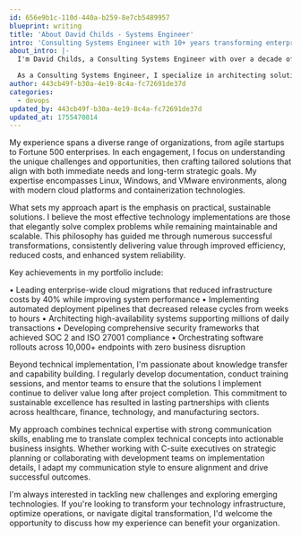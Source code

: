 ```yaml
---
id: 656e9b1c-110d-440a-b259-8e7cb5489957
blueprint: writing
title: 'About David Childs - Systems Engineer'
intro: 'Consulting Systems Engineer with 10+ years transforming enterprise tech. Specializing in cloud migrations, automation, and strategic solutions.'
about_intro: |-
  I'm David Childs, a Consulting Systems Engineer with over a decade of experience helping organizations optimize their technology infrastructure. My journey in tech began early, and that childhood curiosity has evolved into a career focused on solving complex enterprise challenges.

  As a Consulting Systems Engineer, I specialize in architecting solutions that bridge the gap between business objectives and technical capabilities. Whether it's orchestrating cloud migrations, implementing AI-driven automation, or redesigning system architectures, I bring a strategic approach to technology transformation that delivers measurable results.
author: 443cb49f-b30a-4e19-8c4a-fc72691de37d
categories:
  - devops
updated_by: 443cb49f-b30a-4e19-8c4a-fc72691de37d
updated_at: 1755470814
---
```

My experience spans a diverse range of organizations, from agile startups to Fortune 500 enterprises. In each engagement, I focus on understanding the unique challenges and opportunities, then crafting tailored solutions that align with both immediate needs and long-term strategic goals. My expertise encompasses Linux, Windows, and VMware environments, along with modern cloud platforms and containerization technologies.

What sets my approach apart is the emphasis on practical, sustainable solutions. I believe the most effective technology implementations are those that elegantly solve complex problems while remaining maintainable and scalable. This philosophy has guided me through numerous successful transformations, consistently delivering value through improved efficiency, reduced costs, and enhanced system reliability.

Key achievements in my portfolio include:

• Leading enterprise-wide cloud migrations that reduced infrastructure costs by 40% while improving system performance
• Implementing automated deployment pipelines that decreased release cycles from weeks to hours
• Architecting high-availability systems supporting millions of daily transactions
• Developing comprehensive security frameworks that achieved SOC 2 and ISO 27001 compliance
• Orchestrating software rollouts across 10,000+ endpoints with zero business disruption

Beyond technical implementation, I'm passionate about knowledge transfer and capability building. I regularly develop documentation, conduct training sessions, and mentor teams to ensure that the solutions I implement continue to deliver value long after project completion. This commitment to sustainable excellence has resulted in lasting partnerships with clients across healthcare, finance, technology, and manufacturing sectors.

My approach combines technical expertise with strong communication skills, enabling me to translate complex technical concepts into actionable business insights. Whether working with C-suite executives on strategic planning or collaborating with development teams on implementation details, I adapt my communication style to ensure alignment and drive successful outcomes.

I'm always interested in tackling new challenges and exploring emerging technologies. If you're looking to transform your technology infrastructure, optimize operations, or navigate digital transformation, I'd welcome the opportunity to discuss how my experience can benefit your organization.